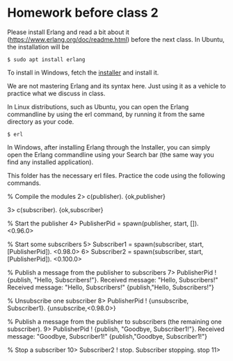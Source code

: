 # Homework before class 2
Please install Erlang and read a bit about it (https://www.erlang.org/doc/readme.html) before the next class.
In Ubuntu, the installation will be
````
$ sudo apt install erlang
````

To install in Windows, fetch the [installer](https://www.erlang.org/downloads) and install it. 

We are not mastering Erlang and its syntax here. Just using it as a vehicle to practice what we discuss in class.

In Linux distributions, such as Ubuntu, you can open the Erlang commandline by using the erl command, by running it from the same directory as your code.
````
$ erl
````

In Windows, after installing Erlang through the Installer, you can simply open the Erlang commandline using your Search bar (the same way you find any installed application).

This folder has the necessary erl files. Practice the code using the following commands.

% Compile the modules
2> c(publisher).
{ok,publisher}

3> c(subscriber).
{ok,subscriber}

% Start the publisher
4> PublisherPid = spawn(publisher, start, []).
<0.96.0>

% Start some subscribers
5> Subscriber1 = spawn(subscriber, start, [PublisherPid]).
<0.98.0>
6> Subscriber2 = spawn(subscriber, start, [PublisherPid]).
<0.100.0>

% Publish a message from the publisher to subscribers
7> PublisherPid ! {publish, "Hello, Subscribers!"}.
Received message: "Hello, Subscribers!"
Received message: "Hello, Subscribers!"
{publish,"Hello, Subscribers!"}

% Unsubscribe one subscriber
8> PublisherPid ! {unsubscribe, Subscriber1}.
{unsubscribe,<0.98.0>}

% Publish a message from the publisher to subscribers (the remaining one subscriber).
9> PublisherPid ! {publish, "Goodbye, Subscriber1!"}.
Received message: "Goodbye, Subscriber1!"
{publish,"Goodbye, Subscriber1!"}

% Stop a subscriber
10> Subscriber2 ! stop.
Subscriber stopping.
stop
11> 
````
